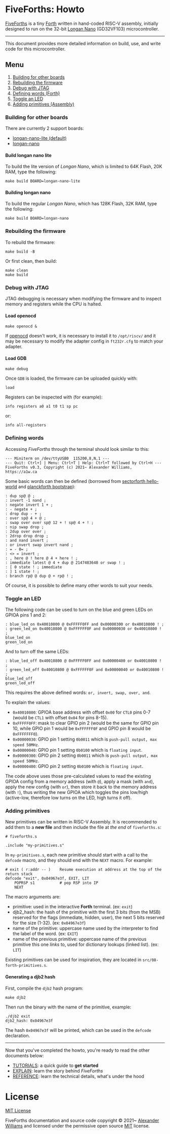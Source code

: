 # FiveForths: Howto

[FiveForths](https://github.com/aw/fiveforths) is a tiny [Forth](https://www.forth.com/starting-forth/) written in hand-coded RISC-V assembly, initially designed to run on the 32-bit [Longan Nano](https://longan.sipeed.com/en/) (GD32VF103) microcontroller.

---

This document provides more detailed information on build, use, and write code for this microcontroller.

## Menu

1. [Building for other boards](#building-for-other-boards)
2. [Rebuilding the firmware](#rebuilding-the-firmware)
3. [Debug with JTAG](#debug-with-jtag)
4. [Defining words (Forth)](#defining-words)
5. [Toggle an LED](#toggle-an-led)
6. [Adding primitives (Assembly)](#adding-primitives)

### Building for other boards

There are currently 2 support boards:

* [longan-nano-lite (default)](#build-longan-nano-lite)
* [longan-nano](#build-longan-nano)

#### Build longan nano lite

To build the lite version of _Longan Nano_, which is limited to 64K Flash, 20K RAM, type the following:

```
make build BOARD=longan-nano-lite
```

#### Building longan nano

To build the regular _Longan Nano_, which has 128K Flash, 32K RAM, type the following:

```
make build BOARD=longan-nano
```

### Rebuilding the firmware

To rebuild the firmware:

```
make build -B
```

Or first clean, then build:

```
make clean
make build
```

### Debug with JTAG

JTAG debugging is necessary when modifying the firmware and to inspect memory and registers while the CPU is halted.

#### Load openocd

```
make openocd &
```

If [openocd](https://openocd.org/pages/getting-openocd.html) doesn't work, it is necessary to install it to `/opt/riscv/` and it may be necessary to modify the adapter config in `ft232r.cfg` to match your adapter.

#### Load GDB

```
make debug
```

Once `GDB` is loaded, the firmware can be uploaded quickly with:

```
load
```

Registers can be inspected with (for example):

```
info registers a0 a1 t0 t1 sp pc
```

or:

```
info all-registers
```

### Defining words

Accessing _FiveForths_ through the terminal should look similar to this:

```
--- Miniterm on /dev/ttyUSB0  115200,8,N,1 ---
--- Quit: Ctrl+] | Menu: Ctrl+T | Help: Ctrl+T followed by Ctrl+H ---
FiveForths v0.3, Copyright (c) 2021~ Alexander Williams, https://a1w.ca

```

Some basic words can then be defined (borrowed from [sectorforth hello-world](https://github.com/cesarblum/sectorforth/blob/master/examples/01-helloworld.f) and [planckforth bootstrap](https://github.com/nineties/planckforth/blob/main/bootstrap.fs)):

```
: dup sp@ @ ;
: invert -1 nand ;
: negate invert 1 + ;
: - negate + ;
: drop dup - + ;
: over sp@ 4 + @ ;
: swap over over sp@ 12 + ! sp@ 4 + ! ;
: nip swap drop ;
: 2dup over over ;
: 2drop drop drop ;
: and nand invert ;
: or invert swap invert nand ;
: = - 0= ;
: <> = invert ;
: , here @ ! here @ 4 + here ! ;
: immediate latest @ 4 + dup @ 2147483648 or swap ! ;
: [ 0 state ! ; immediate
: ] 1 state ! ;
: branch rp@ @ dup @ + rp@ ! ;
```

Of course, it is possible to define many other words to suit your needs.

### Toggle an LED

The following code can be used to turn on the blue and green LEDs on GPIOA pins 1 and 2:

```
: blue_led_on 0x40010800 @ 0xFFFFF0FF and 0x00000300 or 0x40010800 ! ;
: green_led_on 0x40010800 @ 0xFFFFFF0F and 0x00000030 or 0x40010800 ! ;
blue_led_on
green_led_on
```

And to turn off the same LEDs:

```
: blue_led_off 0x40010800 @ 0xFFFFF0FF and 0x00000400 or 0x40010800 ! ;
: green_led_off 0x40010800 @ 0xFFFFFF0F and 0x00000040 or 0x40010800 ! ;
blue_led_off
green_led_off
```

This requires the above defined words: `or, invert, swap, over, and`.

To explain the values:

* `0x40010800`: GPIOA base address with offset `0x00` for `CTL0` pins 0-7 (would be `CTL1` with offset `0x04` for pins 8-15).
* `0xFFFFF0FF`: mask to clear GPIO pin 2 (would be the same for GPIO pin 10, while GPIO pin 1 would be `0xFFFFFF0F` and GPIO pin 8 would be `0xFFFFFFF0`).
* `0x00000030`: GPIO pin 1 setting `0b0011` which is `push-pull output, max speed 50MHz`.
* `0x00000040`: GPIO pin 1 setting `0b0100` which is `floating input`.
* `0x00000300`: GPIO pin 2 setting `0b0011` which is `push-pull output, max speed 50MHz`.
* `0x00000400`: GPIO pin 2 setting `0b0100` which is `floating input`.

The code above uses those pre-calculated values to read the existing GPIOA config from a memory address (with `@`), apply a mask (with `and`), apply the new config (with `or`), then store it back to the memory address (with `!`), thus writing the new GPIOA which toggles the pins low/high (active-low, therefore low turns on the LED, high turns it off).

### Adding primitives

New primitives can be written in RISC-V Assembly. It is recommended to add them to a **new file** and then include the file at _the end_ of `fiveforths.s`:

```
# fiveforths.s

.include "my-primitives.s"
```

In `my-primitives.s`, each new primitive should start with a call to the `defcode` macro, and they should end with the `NEXT` macro. For example:

```
# exit ( r:addr -- )    Resume execution at address at the top of the return stack
defcode "exit", 0x04967e3f, EXIT, LIT
    POPRSP s1           # pop RSP into IP
    NEXT
```

The macro arguments are:

* primitive: used in the interactive **Forth** terminal. (ex: `exit`)
* djb2_hash: the hash of the primitive with the first 3 bits (from the MSB) reserved for the flags (immediate, hidden, user), the next 5 bits reserved for the size (1-32). (ex: `0x04967e3f`) 
* name of the primitive: uppercase name used by the interpreter to find the label of the word. (ex: `EXIT`)
* name of the previous primitive: uppercase name of the previous primitive this one _links_ to, used for dictionary lookups (linked list). (ex: `LIT`)

Existing primitives can be used for inspiration, they are located in `src/08-forth-primitives.s`.

#### Generating a djb2 hash

First, compile the `djb2` hash program:

```
make djb2
```

Then run the binary with the name of the primitive, example:

```
./djb2 exit
djb2_hash: 0x04967e3f
```

The hash `0x04967e3f` will be printed, which can be used in the `defcode` declaration.

---

Now that you've completed the howto, you're ready to read the other documents below:

* [TUTORIALS](TUTORIALS.md): a quick guide to **get started**
* [EXPLAIN](EXPLAIN.md): learn the story behind _FiveForths_
* [REFERENCE](REFERENCE.md): learn the technical details, what's under the hood

# License

[MIT License](LICENSE)

FiveForths documentation and source code copyright © 2021~ [Alexander Williams](https://a1w.ca) and licensed under the permissive open source [MIT](https://opensource.org/licenses/MIT) license.

